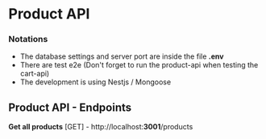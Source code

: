 # Product API

### Notations

- The database settings and server port  are inside the file **.env**
- There are test e2e (Don't forget to run the product-api when testing the cart-api)
- The development is using Nestjs / Mongoose

## Product API - Endpoints

**Get all products**
[GET] - http://localhost:**3001**/products
